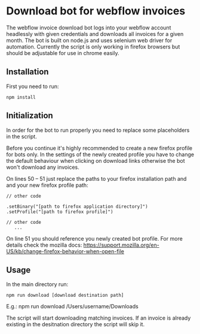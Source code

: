 # Download bot for webflow invoices

The webflow invoice download bot logs into your webflow account headlessly with given credentials and downloads all invoices for a given month.
The bot is built on node.js and uses selenium web driver for automation. 
Currently the script is only working in firefox browsers but should be adjustable for use in chrome easily. 

## Installation

First you need to run:
```
npm install
```

## Initialization
In order for the bot to run properly you need to replace some placeholders in the script.

Before you continue it's highly recommended to create a new firefox profile for bots only. 
In the settings of the newly created profile you have to change the default behaviour when clicking on download links otherwise the bot won't download any invoices.

On lines 50 – 51 just replace the paths to your firefox installation path and and your new firefox profile path:
```
// other code

.setBinary("[path to firefox application directory]")
.setProfile("[path to firefox profile]")

// other code
   ...
```
On line 51 you should reference you newly created bot profile.
For more details check the mozilla docs: https://support.mozilla.org/en-US/kb/change-firefox-behavior-when-open-file

## Usage
In the main directory run:
```
npm run download [download destination path]
```
E.g.: npm run download /Users/username/Downloads

The script will start downloading matching invoices.
If an invoice is already existing in the desitnation directory the script will skip it.

